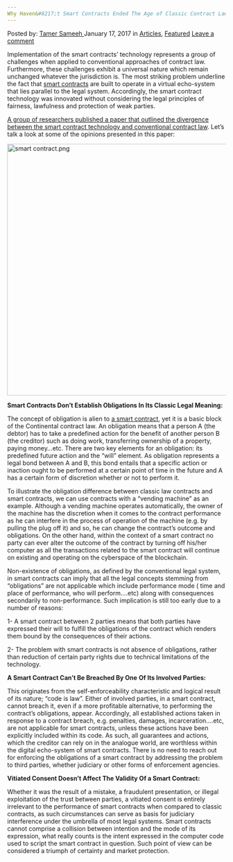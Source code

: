 ```yaml
---
Why Haven&#8217;t Smart Contracts Ended The Age of Classic Contract Law Yet?
---
```

<article class="post-listing post-17568 post type-post status-publish format-standard has-post-thumbnail hentry category-articles category-deepdot-news tag-age tag-classic tag-contract tag-contracts tag-ended tag-law tag-smart">
    <div class="post-inner">
    <p class="post-meta">
    <span>Posted by: <a href="https://www.deepdotweb.com/author/tamersameeh/" title="">Tamer Sameeh </a></span>
    <span>January 17, 2017</span>
    <span>in <a href="https://www.deepdotweb.com/category/articles/" rel="category tag">Articles</a>, <a href="https://www.deepdotweb.com/category/deepdot-news/" rel="category tag">Featured</a></span>
    <span><a href="https://www.deepdotweb.com/2017/01/17/havent-smart-contracts-ended-age-classic-contract-law-yet/#respond">Leave a comment</a></span>
    </p>
    <div class="clear"></div>
    <div class="entry">
    <p>Implementation of the smart contracts&#8217; technology represents a group of challenges when applied to conventional approaches of contract law. Furthermore, these challenges exhibit a universal nature which remain unchanged whatever the jurisdiction is. The most striking problem underline the fact that <a href="https://www.deepdotweb.com/2016/04/27/smart-contracts-will-replace-intermediaries-notaries/">smart contracts</a> are built to operate in a virtual echo-system that lies parallel to the legal system. Accordingly, the smart contract technology was innovated without considering the legal principles of fairness, lawfulness and protection of weak parties.</p>
    <p><a href="https://papers.ssrn.com/sol3/papers.cfm?abstract_id=2885241">A group of researchers published a paper that outlined the divergence between the smart contract technology and conventional contract law</a>. Let&#8217;s talk a look at some of the opinions presented in this paper:</p>
    <p><img class="wp-image-17573 aligncenter" src="https://www.deepdotweb.com/wp-content/uploads/2017/01/smart-contract-png-1.png" alt="smart contract.png" width="973" height="580" srcset="https://www.deepdotweb.com/wp-content/uploads/2017/01/smart-contract-png-1.png 1430w, https://www.deepdotweb.com/wp-content/uploads/2017/01/smart-contract-png-1-300x179.png 300w, https://www.deepdotweb.com/wp-content/uploads/2017/01/smart-contract-png-1-1024x610.png 1024w" sizes="(max-width: 973px) 100vw, 973px"/></p>
    <p><strong>Smart Contracts Don&#8217;t Establish Obligations In Its Classic Legal Meaning:</strong></p>
    <p>The concept of obligation is alien to <a href="https://www.deepdotweb.com/2017/01/04/utilizing-the-blockchain-smart-contract-technologies-to-create-a-decentralized-government/">a smart contract</a>, yet it is a basic block of the Continental contract law. An obligation means that a person A (the debtor) has to take a predefined action for the benefit of another person B (the creditor) such as doing work, transferring ownership of a property, paying money&#8230;etc. There are two key elements for an obligation: its predefined future action and the &#8220;will&#8221; element. As obligation represents a legal bond between A and B, this bond entails that a specific action or inaction ought to be performed at a certain point of time in the future and A has a certain form of discretion whether or not to perform it.</p>
    <p>To illustrate the obligation difference between classic law contracts and smart contracts, we can use contracts with a &#8220;vending machine&#8221; as an example. Although a vending machine operates automatically, the owner of the machine has the discretion when it comes to the contract performance as he can interfere in the process of operation of the machine (e.g. by pulling the plug off it) and so, he can change the contract&#8217;s outcome and obligations. On the other hand, within the context of a smart contract no party can ever alter the outcome of the contract by turning off his/her computer as all the transactions related to the smart contract will continue on existing and operating on the cyberspace of the blockchain.</p>
    <p>Non-existence of obligations, as defined by the conventional legal system, in smart contracts can imply that all the legal concepts stemming from &#8220;obligations&#8221; are not applicable which include performance mode ( time and place of performance, who will perform&#8230;.etc) along with consequences secondarily to non-performance. Such implication is still too early due to a number of reasons:</p>
    <p>1- A smart contract between 2 parties means that both parties have expressed their will to fulfill the obligations of the contract which renders them bound by the consequences of their actions.</p>
    <p>2- The problem with smart contracts is not absence of obligations, rather than reduction of certain party rights due to technical limitations of the technology.</p>
    <p><strong>A Smart Contract Can&#8217;t Be Breached By One</strong> <strong>Of Its Involved Parties:</strong></p>
    <p>This originates from the self-enforceability characteristic and logical result of its nature; &#8220;code is law&#8221;. Either of involved parties, in a smart contract, cannot breach it, even if a more profitable alternative, to performing the contract&#8217;s obligations, appear. Accordingly, all established actions taken in response to a contract breach, e.g. penalties, damages, incarceration&#8230;.etc, are not applicable for smart contracts, unless these actions have been explicitly included within its code. As such, all guarantees and actions, which the creditor can rely on in the analogue world, are worthless within the digital echo-system of smart contracts. There is no need to reach out for enforcing the obligations of a smart contract by addressing the problem to third parties, whether judiciary or other forms of enforcement agencies.</p>
    <p><strong>Vitiated Consent Doesn&#8217;t Affect The Validity Of a Smart Contract:</strong></p>
    <p>Whether it was the result of a mistake, a fraudulent presentation, or illegal exploitation of the trust between parties, a vitiated consent is entirely irrelevant to the performance of smart contracts when compared to classic contracts, as such circumstances can serve as basis for judiciary interference under the umbrella of most legal systems. Smart contracts cannot comprise a collision between intention and the mode of its expression, what really counts is the intent expressed in the computer code used to script the smart contract in question. Such point of view can be considered a triumph of certainty and market protection.</p>
    </div>
    <span style="display:none"><a href="https://www.deepdotweb.com/tag/age/" rel="tag">age</a> <a href="https://www.deepdotweb.com/tag/classic/" rel="tag">classic</a> <a href="https://www.deepdotweb.com/tag/contract/" rel="tag">contract</a> <a href="https://www.deepdotweb.com/tag/contracts/" rel="tag">contracts</a> <a href="https://www.deepdotweb.com/tag/ended/" rel="tag">ended</a> <a href="https://www.deepdotweb.com/tag/law/" rel="tag">law</a> <a href="https://www.deepdotweb.com/tag/smart/" rel="tag">smart</a></span> <span style="display:none" class="updated">2017-01-17</span>
    <div style="display:none" class="vcard author" itemprop="author" itemscope itemtype="http://schema.org/Person"><strong class="fn" itemprop="name"><a href="https://www.deepdotweb.com/author/tamersameeh/" title="Posts by Tamer Sameeh" rel="author">Tamer Sameeh</a></strong></div>
    </div>
</article>

